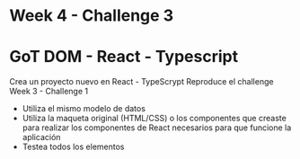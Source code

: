 # Week 4 - Challenge 3

# GoT DOM - React - Typescript

Crea un proyecto nuevo en React - TypeScrypt
Reproduce el challenge Week 3 - Challenge 1

-   Utiliza el mismo modelo de datos
-   Utiliza la maqueta original (HTML/CSS) o los componentes que creaste para realizar los componentes de React necesarios para que funcione la aplicación
-   Testea todos los elementos
